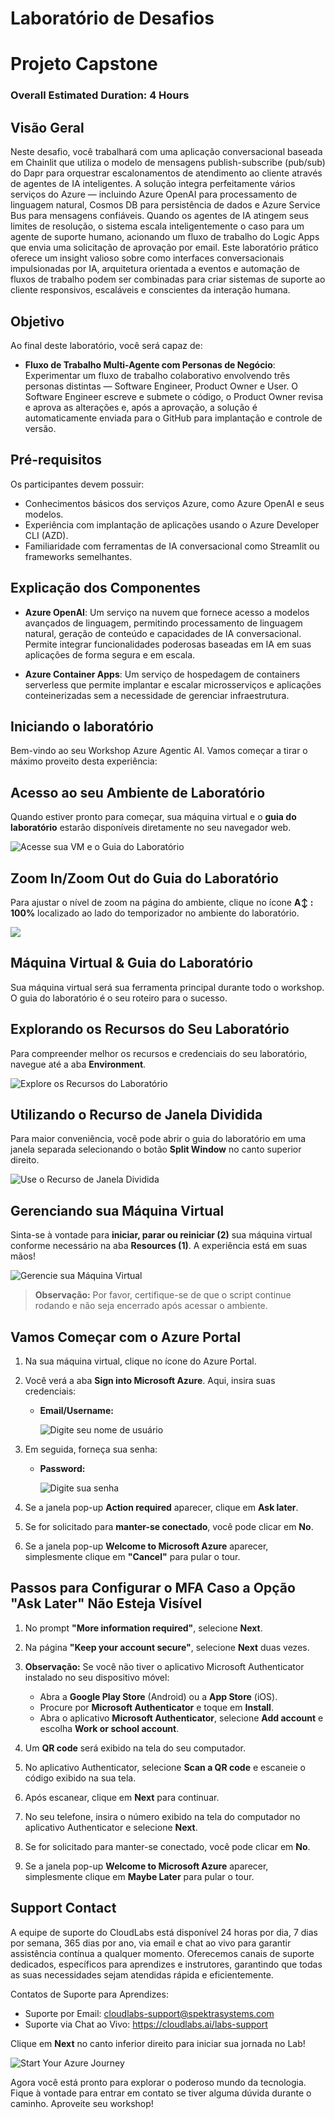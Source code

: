 
# Laboratório de Desafios

# Projeto Capstone

### Overall Estimated Duration: 4 Hours

## Visão Geral

Neste desafio, você trabalhará com uma aplicação conversacional baseada em Chainlit que utiliza o modelo de mensagens publish-subscribe (pub/sub) do Dapr para orquestrar escalonamentos de atendimento ao cliente através de agentes de IA inteligentes. A solução integra perfeitamente vários serviços do Azure — incluindo Azure OpenAI para processamento de linguagem natural, Cosmos DB para persistência de dados e Azure Service Bus para mensagens confiáveis. Quando os agentes de IA atingem seus limites de resolução, o sistema escala inteligentemente o caso para um agente de suporte humano, acionando um fluxo de trabalho do Logic Apps que envia uma solicitação de aprovação por email. Este laboratório prático oferece um insight valioso sobre como interfaces conversacionais impulsionadas por IA, arquitetura orientada a eventos e automação de fluxos de trabalho podem ser combinadas para criar sistemas de suporte ao cliente responsivos, escaláveis e conscientes da interação humana.


## Objetivo

Ao final deste laboratório, você será capaz de:

- **Fluxo de Trabalho Multi-Agente com Personas de Negócio**: Experimentar um fluxo de trabalho colaborativo envolvendo três personas distintas — Software Engineer, Product Owner e User. O Software Engineer escreve e submete o código, o Product Owner revisa e aprova as alterações e, após a aprovação, a solução é automaticamente enviada para o GitHub para implantação e controle de versão.


## Pré-requisitos

Os participantes devem possuir:

- Conhecimentos básicos dos serviços Azure, como Azure OpenAI e seus modelos.
- Experiência com implantação de aplicações usando o Azure Developer CLI (AZD).
- Familiaridade com ferramentas de IA conversacional como Streamlit ou frameworks semelhantes.


## Explicação dos Componentes

- **Azure OpenAI**: Um serviço na nuvem que fornece acesso a modelos avançados de linguagem, permitindo processamento de linguagem natural, geração de conteúdo e capacidades de IA conversacional. Permite integrar funcionalidades poderosas baseadas em IA em suas aplicações de forma segura e em escala.

- **Azure Container Apps**: Um serviço de hospedagem de containers serverless que permite implantar e escalar microsserviços e aplicações conteinerizadas sem a necessidade de gerenciar infraestrutura.


## Iniciando o laboratório

Bem-vindo ao seu Workshop Azure Agentic AI. Vamos começar a tirar o máximo proveito desta experiência:

## Acesso ao seu Ambiente de Laboratório

Quando estiver pronto para começar, sua máquina virtual e o **guia do laboratório** estarão disponíveis diretamente no seu navegador web.

![Acesse sua VM e o Guia do Laboratório](./media/Agg1.png)

## Zoom In/Zoom Out do Guia do Laboratório

Para ajustar o nível de zoom na página do ambiente, clique no ícone **A↕ : 100%** localizado ao lado do temporizador no ambiente do laboratório.

![](./media/Agg2.png)

## Máquina Virtual & Guia do Laboratório

Sua máquina virtual será sua ferramenta principal durante todo o workshop. O guia do laboratório é o seu roteiro para o sucesso.

## Explorando os Recursos do Seu Laboratório

Para compreender melhor os recursos e credenciais do seu laboratório, navegue até a aba **Environment**.

![Explore os Recursos do Laboratório](./media/Agg3.png)

## Utilizando o Recurso de Janela Dividida

Para maior conveniência, você pode abrir o guia do laboratório em uma janela separada selecionando o botão **Split Window** no canto superior direito.

![Use o Recurso de Janela Dividida](./media/Agg4.png)

## Gerenciando sua Máquina Virtual

Sinta-se à vontade para **iniciar, parar ou reiniciar (2)** sua máquina virtual conforme necessário na aba **Resources (1)**. A experiência está em suas mãos!

![Gerencie sua Máquina Virtual](./media/Agg5.png)

> **Observação:** Por favor, certifique-se de que o script continue rodando e não seja encerrado após acessar o ambiente.


## Vamos Começar com o Azure Portal

1. Na sua máquina virtual, clique no ícone do Azure Portal.  
2. Você verá a aba **Sign into Microsoft Azure**. Aqui, insira suas credenciais:

   - **Email/Username:** <inject key="AzureAdUserEmail"></inject>

     ![Digite seu nome de usuário](./media/gt-5.png)

3. Em seguida, forneça sua senha:

   - **Password:** <inject key="AzureAdUserPassword"></inject>

     ![Digite sua senha](./media/gt-4.png)


4. Se a janela pop-up **Action required** aparecer, clique em **Ask later**.  
5. Se for solicitado para **manter-se conectado**, você pode clicar em **No**.  
6. Se a janela pop-up **Welcome to Microsoft Azure** aparecer, simplesmente clique em **"Cancel"** para pular o tour.  


## Passos para Configurar o MFA Caso a Opção "Ask Later" Não Esteja Visível

1. No prompt **"More information required"**, selecione **Next**.

1. Na página **"Keep your account secure"**, selecione **Next** duas vezes.

1. **Observação:** Se você não tiver o aplicativo Microsoft Authenticator instalado no seu dispositivo móvel:

   - Abra a **Google Play Store** (Android) ou a **App Store** (iOS).
   - Procure por **Microsoft Authenticator** e toque em **Install**.
   - Abra o aplicativo **Microsoft Authenticator**, selecione **Add account** e escolha **Work or school account**.

1. Um **QR code** será exibido na tela do seu computador.

1. No aplicativo Authenticator, selecione **Scan a QR code** e escaneie o código exibido na sua tela.

1. Após escanear, clique em **Next** para continuar.

1. No seu telefone, insira o número exibido na tela do computador no aplicativo Authenticator e selecione **Next**.

1. Se for solicitado para manter-se conectado, você pode clicar em **No**.

1. Se a janela pop-up **Welcome to Microsoft Azure** aparecer, simplesmente clique em **Maybe Later** para pular o tour.


## Support Contact

A equipe de suporte do CloudLabs está disponível 24 horas por dia, 7 dias por semana, 365 dias por ano, via email e chat ao vivo para garantir assistência contínua a qualquer momento. Oferecemos canais de suporte dedicados, específicos para aprendizes e instrutores, garantindo que todas as suas necessidades sejam atendidas rápida e eficientemente.

Contatos de Suporte para Aprendizes:

- Suporte por Email: [cloudlabs-support@spektrasystems.com](mailto:cloudlabs-support@spektrasystems.com)
- Suporte via Chat ao Vivo: https://cloudlabs.ai/labs-support

Clique em **Next** no canto inferior direito para iniciar sua jornada no Lab!

![Start Your Azure Journey](./media/Agg6.png)

Agora você está pronto para explorar o poderoso mundo da tecnologia. Fique à vontade para entrar em contato se tiver alguma dúvida durante o caminho. Aproveite seu workshop!
